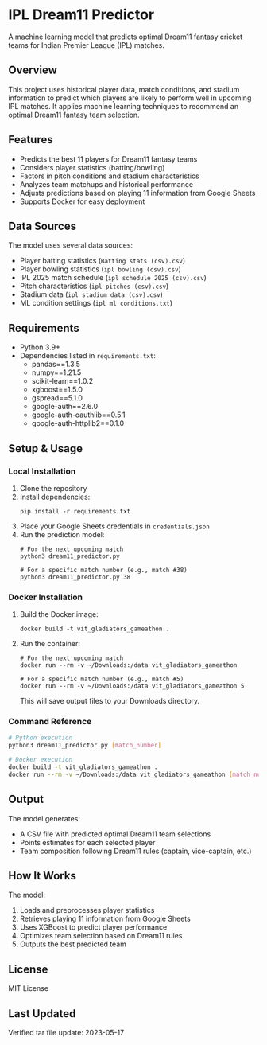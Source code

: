# IPL Dream11 Predictor

A machine learning model that predicts optimal Dream11 fantasy cricket teams for Indian Premier League (IPL) matches.

## Overview

This project uses historical player data, match conditions, and stadium information to predict which players are likely to perform well in upcoming IPL matches. It applies machine learning techniques to recommend an optimal Dream11 fantasy team selection.

## Features

- Predicts the best 11 players for Dream11 fantasy teams
- Considers player statistics (batting/bowling)
- Factors in pitch conditions and stadium characteristics
- Analyzes team matchups and historical performance
- Adjusts predictions based on playing 11 information from Google Sheets
- Supports Docker for easy deployment

## Data Sources

The model uses several data sources:
- Player batting statistics (`Batting stats (csv).csv`)
- Player bowling statistics (`ipl bowling (csv).csv`)
- IPL 2025 match schedule (`ipl schedule 2025 (csv).csv`)
- Pitch characteristics (`ipl pitches (csv).csv`)
- Stadium data (`ipl stadium data (csv).csv`)
- ML condition settings (`ipl ml conditions.txt`)

## Requirements

- Python 3.9+
- Dependencies listed in `requirements.txt`:
  - pandas==1.3.5
  - numpy==1.21.5
  - scikit-learn==1.0.2
  - xgboost==1.5.0
  - gspread==5.1.0
  - google-auth==2.6.0
  - google-auth-oauthlib==0.5.1
  - google-auth-httplib2==0.1.0

## Setup & Usage

### Local Installation

1. Clone the repository
2. Install dependencies:
   ```
   pip install -r requirements.txt
   ```
3. Place your Google Sheets credentials in `credentials.json`
4. Run the prediction model:
   ```
   # For the next upcoming match
   python3 dream11_predictor.py
   
   # For a specific match number (e.g., match #38)
   python3 dream11_predictor.py 38
   ```

### Docker Installation

1. Build the Docker image:
   ```
   docker build -t vit_gladiators_gameathon .
   ```

2. Run the container:
   ```
   # For the next upcoming match
   docker run --rm -v ~/Downloads:/data vit_gladiators_gameathon
   
   # For a specific match number (e.g., match #5)
   docker run --rm -v ~/Downloads:/data vit_gladiators_gameathon 5
   ```

   This will save output files to your Downloads directory.

### Command Reference

```bash
# Python execution
python3 dream11_predictor.py [match_number]

# Docker execution
docker build -t vit_gladiators_gameathon .
docker run --rm -v ~/Downloads:/data vit_gladiators_gameathon [match_number]
```

## Output

The model generates:
- A CSV file with predicted optimal Dream11 team selections
- Points estimates for each selected player
- Team composition following Dream11 rules (captain, vice-captain, etc.)

## How It Works

The model:
1. Loads and preprocesses player statistics
2. Retrieves playing 11 information from Google Sheets
3. Uses XGBoost to predict player performance
4. Optimizes team selection based on Dream11 rules
5. Outputs the best predicted team

## License

MIT License

## Last Updated
Verified tar file update: 2023-05-17 